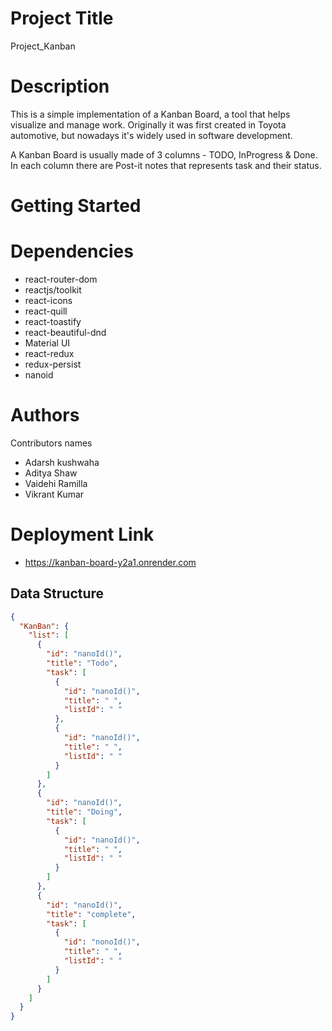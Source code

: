 # Project Title
Project_Kanban
# Description
This is a simple implementation of a Kanban Board, a tool that helps visualize and manage work. Originally it was first created in Toyota automotive, but nowadays it's widely used in software development.

A Kanban Board is usually made of 3 columns - TODO, InProgress & Done. In each column there are Post-it notes that represents task and their status.
# Getting Started
# Dependencies
* react-router-dom
* reactjs/toolkit
* react-icons
* react-quill
* react-toastify
* react-beautiful-dnd
* Material UI
* react-redux
* redux-persist
* nanoid

# Authors
Contributors names
* Adarsh kushwaha
* Aditya Shaw
* Vaidehi Ramilla
* Vikrant Kumar


# Deployment Link 
* https://kanban-board-y2a1.onrender.com

## Data Structure 


```json
{
  "KanBan": {
    "list": [
      {
        "id": "nanoId()",
        "title": "Todo",
        "task": [
          {
            "id": "nanoId()",
            "title": " ",
            "listId": " "
          },
          {
            "id": "nanoId()",
            "title": " ",
            "listId": " "
          }
        ]
      },
      {
        "id": "nanoId()",
        "title": "Doing",
        "task": [
          {
            "id": "nanoId()",
            "title": " ",
            "listId": " "
          }
        ]
      },
      {
        "id": "nanoId()",
        "title": "complete",
        "task": [
          {
            "id": "nonoId()",
            "title": " ",
            "listId": " "
          }
        ]
      }
    ]
  }
}





